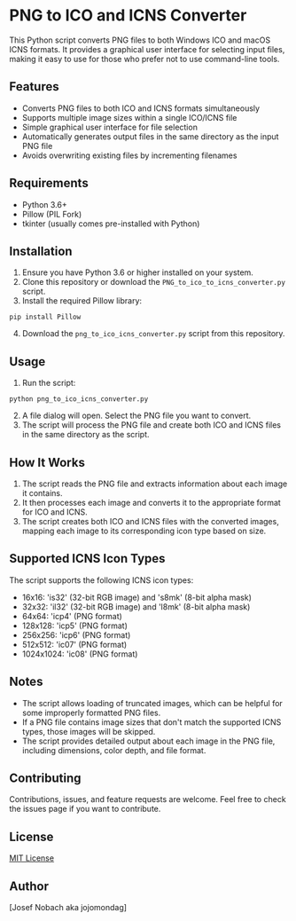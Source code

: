 # PNG to ICO and ICNS Converter

This Python script converts PNG files to both Windows ICO and macOS ICNS formats. It provides a graphical user interface for selecting input files, making it easy to use for those who prefer not to use command-line tools.

## Features

- Converts PNG files to both ICO and ICNS formats simultaneously
- Supports multiple image sizes within a single ICO/ICNS file
- Simple graphical user interface for file selection
- Automatically generates output files in the same directory as the input PNG file
- Avoids overwriting existing files by incrementing filenames

## Requirements

- Python 3.6+
- Pillow (PIL Fork)
- tkinter (usually comes pre-installed with Python)

## Installation

1. Ensure you have Python 3.6 or higher installed on your system.
2. Clone this repository or download the `PNG_to_ico_to_icns_converter.py` script.
3. Install the required Pillow library:

```
pip install Pillow
```

4. Download the `png_to_ico_icns_converter.py` script from this repository.

## Usage

1. Run the script:

```
python png_to_ico_icns_converter.py
```

2. A file dialog will open. Select the PNG file you want to convert.
3. The script will process the PNG file and create both ICO and ICNS files in the same directory as the script.

## How It Works

1. The script reads the PNG file and extracts information about each image it contains.
2. It then processes each image and converts it to the appropriate format for ICO and ICNS.
3. The script creates both ICO and ICNS files with the converted images, mapping each image to its corresponding icon type based on size.

## Supported ICNS Icon Types

The script supports the following ICNS icon types:

- 16x16: 'is32' (32-bit RGB image) and 's8mk' (8-bit alpha mask)
- 32x32: 'il32' (32-bit RGB image) and 'l8mk' (8-bit alpha mask)
- 64x64: 'icp4' (PNG format)
- 128x128: 'icp5' (PNG format)
- 256x256: 'icp6' (PNG format)
- 512x512: 'ic07' (PNG format)
- 1024x1024: 'ic08' (PNG format)

## Notes

- The script allows loading of truncated images, which can be helpful for some improperly formatted PNG files.
- If a PNG file contains image sizes that don't match the supported ICNS types, those images will be skipped.
- The script provides detailed output about each image in the PNG file, including dimensions, color depth, and file format.

## Contributing

Contributions, issues, and feature requests are welcome. Feel free to check the issues page if you want to contribute.

## License

[MIT License](https://opensource.org/licenses/MIT)

## Author

[Josef Nobach aka jojomondag]
